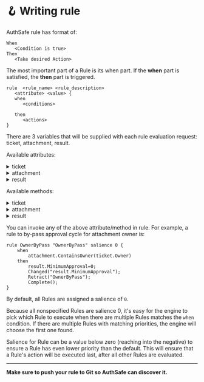 # 🪝 Writing rule

AuthSafe rule has format of:

```
When
   <Condition is true>
Then
   <Take desired Action>
```

The most important part of a Rule is its when part. If the **when** part is satisfied, the **then** part is triggered.

```
rule  <rule_name> <rule_description>
   <attribute> <value> {
   when
      <conditions>

   then
      <actions>
}
```

There are 3 variables that will be supplied with each rule evaluation request: ticket, attachment, result.

Available attributes:

<details>

<summary>ticket</summary>

* `ID: string`

<!---->

* `CreatedAt: time`

<!---->

* `UpdatedAt: time`

<!---->

* `Description: string`

<!---->

* `Owner: string`

<!---->

* `StartTime: time`

<!---->

* `EndTime: time`

<!---->

* `Status: string`

<!---->

* `AttachmentID: number`

</details>

<details>

<summary>attachment</summary>

* `Short: string`
* `Long: string`
* `RepositoryID: number`
* `Path: string`
* `Revision: string`
* `IntegrationID: number`

</details>

<details>

<summary>result</summary>

* `MaxDurationHour: string`
* `Approvers: string`
* `SendNotificationTo: []string`
* `MinimumApproval: number`
* `AdditionalRequiredApprovers: []string`

</details>

Available methods:

<details>

<summary>ticket</summary>

* `CanUpdate(): bool`

<!---->

* `ValidTime(): bool`

<!---->

* `Ongoing(): bool`

</details>

<details>

<summary>attachment</summary>

* `GetOwners(): []string`
* `ContainsOwner(email: string): bool`

</details>

<details>

<summary>result</summary>

* `AppendApprovers(emails: []string)`

<!---->

* `AppendAdditionalRequiredApprovers(emails: []string)`

<!---->

* `AppendNotificationSubscriber(emails: []string)`

</details>

You can invoke any of the above attribute/method in rule. For example, a rule to by-pass approval cycle for attachment owner is:

```
rule OwnerByPass "OwnerByPass" salience 0 {
    when
        attachment.ContainsOwner(ticket.Owner)
    then
        result.MinimumApproval=0;
        Changed("result.MinimumApproval");
        Retract("OwnerByPass");
        Complete();
}
```

By default, all Rules are assigned a salience of `0`.

Because all nonspecified Rules are salience 0, it's easy for the engine to pick which Rule to execute when there are multiple Rules matches the `when` condition. If there are multiple Rules with matching priorities, the engine will choose the first one found.

Salience for Rule can be a value below zero (reaching into the negative) to ensure a Rule has even lower priority than the default. This will ensure that a Rule's action will be executed last, after all other Rules are evaluated.

***

**Make sure to push your rule to Git so AuthSafe can discover it.**
